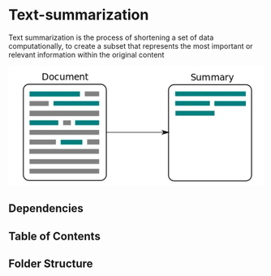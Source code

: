# Text-summarization

Text summarization is the process of shortening a set of data computationally, to create a subset that represents the most important or relevant information within the original content

<p align="center">
<img src="https://github.com/akmeraki/Text-summarization/blob/main/images/b9bf06f6.png">
</p>

## Dependencies 


## Table of Contents 


## Folder Structure 
